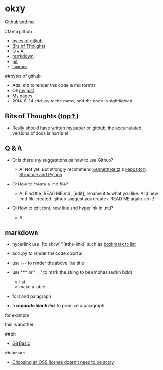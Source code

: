 okxy
====

Github and me


#Meta github
* [bytes of github](#bytes-of-github)
* [Bits of Thoughts](#bits-of-thoughts)
* [Q & A](#Q--A)
* [markdown](#markdown)
* [git](#git)
* [licence](#licence)
 

##bytes of github
* Add .md to render this code in md format
* Oh [my gist](https://gist.github.com/okxy)
* My pages
* 2014-6-14 add .py to the name, and the code is hightlighted.

## Bits of Thoughts ([top↑](#meta-github))
* Really should have written my paper on github, the accumulated versions of docs is horrible!


## Q & A
* Q: Is there any suggestions on how to use Github?
  * A: Not yet. But strongly recommend [Kenneth Reitz](http://kennethreitz.org/)'s [Repository Structure and Python](http://kennethreitz.org/repository-structure-and-python/)   
* Q: How to create a .md file?
   * A: Find the 'READ ME.md', [edit], rename it to what you like. And new .md file created. github suggest you create a READ ME again. do it!

* Q: How to edit font, new line and hyperlink in .md?
   * A: 

## markdown
* hyperlink use '[to show]''(#the-link)' such as [bookmark to list](#list) 
* add .py to render the code colorful
* use --- to render the above line title
* use *** or '___' to mark the string to be emphasized(in bold) 

   * list
   * make a table
* font and paragraph
* a ***separate blank line*** to produce a paragraph

for example

this is another


##git
* [Git Basic](http://git-scm.com/book/en/Getting-Started-Git-Basics)


##licence
* [Choosing an OSS license doesn’t need to be scary](http://choosealicense.com/)
